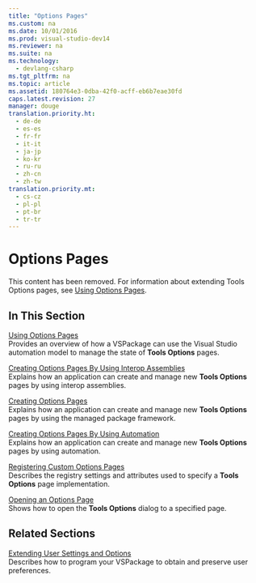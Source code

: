 ```yaml
---
title: "Options Pages"
ms.custom: na
ms.date: 10/01/2016
ms.prod: visual-studio-dev14
ms.reviewer: na
ms.suite: na
ms.technology: 
  - devlang-csharp
ms.tgt_pltfrm: na
ms.topic: article
ms.assetid: 180764e3-0dba-42f0-acff-eb6b7eae30fd
caps.latest.revision: 27
manager: douge
translation.priority.ht: 
  - de-de
  - es-es
  - fr-fr
  - it-it
  - ja-jp
  - ko-kr
  - ru-ru
  - zh-cn
  - zh-tw
translation.priority.mt: 
  - cs-cz
  - pl-pl
  - pt-br
  - tr-tr
---
```

# Options Pages
This content has been removed. For information about extending Tools Options pages, see [Using Options Pages](../VS_not_in_toc/Using-Options-Pages.md).  
  
## In This Section  
 [Using Options Pages](../VS_not_in_toc/Using-Options-Pages.md)  
 Provides an overview of how a VSPackage can use the Visual Studio automation model to manage the state of **Tools Options** pages.  
  
 [Creating Options Pages By Using Interop Assemblies](../VS_not_in_toc/Creating-Options-Pages-By-Using-Interop-Assemblies.md)  
 Explains how an application can create and manage new **Tools Options** pages by using interop assemblies.  
  
 [Creating Options Pages](../Topic/Creating%20Options%20Pages.md)  
 Explains how an application can create and manage new **Tools Options** pages by using the managed package framework.  
  
 [Creating Options Pages By Using Automation](../VS_not_in_toc/Creating-Options-Pages-By-Using-Automation.md)  
 Explains how an application can create and manage new **Tools Options** pages by using automation.  
  
 [Registering Custom Options Pages](../VS_not_in_toc/Registering-Custom-Options-Pages.md)  
 Describes the registry settings and attributes used to specify a **Tools Options** page implementation.  
  
 [Opening an Options Page](../VS_not_in_toc/Opening-an-Options-Page.md)  
 Shows how to open the **Tools Options** dialog to a specified page.  
  
## Related Sections  
 [Extending User Settings and Options](../Topic/Extending%20User%20Settings%20and%20Options.md)  
 Describes how to program your VSPackage to obtain and preserve user preferences.